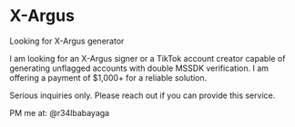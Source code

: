 # X-Argus
Looking for X-Argus generator

I am looking for an X-Argus signer or a TikTok account creator capable of generating unflagged accounts with double MSSDK verification. I am offering a payment of $1,000+ for a reliable solution.

Serious inquiries only. Please reach out if you can provide this service.

PM me at: @r34lbabayaga
